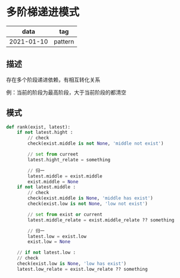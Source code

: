 # 多阶梯递进模式

|    data    |   tag   |
|    ---     |   ---   |
| 2021-01-10 | pattern |

## 描述

存在多个阶段递进依赖，有相互转化关系

例：当前的阶段为最高阶段，大于当前阶段的都清空

## 模式

```python
def rank(exist, latest):
    if not latest.hight :
        // check
        check(exist.middle is not None, 'middle not exist')

        // set from curreet
        latest.hight_relate = something

        // 归一
        latest.middle = exist.middle
        exist.middle = None
    if not latest.middle :
        // check
        check(exist.middle is None, 'middle has exist')
        check(exist.low is not None, 'low not exist')

        // set from exist or current
        latest.middle_relate = exist.middle_relate ?? something

        // 归一
        latest.low = exist.low
        exist.low = None

    // if not latest.low :
    // check
    check(exist.low is None, 'low has exist')
    latest.low_relate = exist.low_relate ?? something
```
